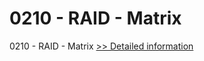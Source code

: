 # 0210 - RAID - Matrix
0210 - RAID - Matrix
[>> Detailed information](https://secure.shareit.com/shareit/product.html?productid=301015411&affiliateid=200057808)